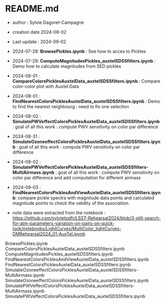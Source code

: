 # README.md

- author : Sylvie Dagoret-Campagne
- creation date 2024-08-02
- Last update : 2024-09-02




- 2024-07-28: **BrowsePickles.ipynb** : See how to acces to Pickles
- 2024-07-29: **ComputeMagnitudesPickles_auxtelSDSSfilters.ipynb** : Demo how to calculate magnitudes from SED pickles
- 2024-08-01 : **CompareColorsPicklesAuxtelData_auxtelSDSSfilters.ipynb** : Compare color-color plot with Auxtel Data 
- 2024-08-01 : **FindNearestColorsPicklesAuxtelData_auxtelSDSSfilters.ipynb** : Demo to find the nearest neighbourg : need to fix one selection
- 2024-08-02 : **SimulatePWVeffectColorsPicklesAuxtelData_auxtelSDSSfilters.ipynb** : goal of all this work : compute PWV sensitivity on color par difference
- 2024-08-31 : **SimulateOzoneeffectColorsPicklesAuxtelData_auxtelSDSSfilters.ipynb** : goal of all this work : compute PWV sensitivity on color par difference

- 2024-08-02 : **SimulatePWVeffectColorsPicklesAuxtelData_auxtelSDSSfilters-MultiAirmass.ipynb** : goal of all this work : compute PWV sensitivity on color par difference and add computation for different airmass

- 2024-09-03 : **FindNearestColorsPicklesAndViewAuxtelData_auxtelSDSSfilters.ipynb**: compare pickle spectra with magnitude data points and calculated magnitude points to check the validity of the association.

- note data were extracted from the notebook : https://github.com/sylvielsstfr/LSST-Rehearsal2024/blob/3-still-search-for-atm-parameters-variation-on-pairs-on-quick-look/notebooks/LightCurves/MultiColor_lightCurves-DMRehearsal2024_01-AuxTel.ipynb

BrowsePickles.ipynb
CompareColorsPicklesAuxtelData_auxtelSDSSfilters.ipynb
ComputeMagnitudesPickles_auxtelSDSSfilters.ipynb
FindNearestColorsPicklesAndViewAuxtelData_auxtelSDSSfilters.ipynb
FindNearestColorsPicklesAuxtelData_auxtelSDSSfilters.ipynb
SimulateOzoneeffectColorsPicklesAuxtelData_auxtelSDSSfilters-MultiAirmass.ipynb
SimulateOzoneeffectColorsPicklesAuxtelData_auxtelSDSSfilters.ipynb
SimulatePWVeffectColorsPicklesAuxtelData_auxtelSDSSfilters-MultiAirmass.ipynb
SimulatePWVeffectColorsPicklesAuxtelData_auxtelSDSSfilters.ipynb
